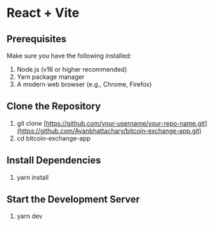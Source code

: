 # React + Vite

## Prerequisites

Make sure you have the following installed:

1. Node.js (v16 or higher recommended)
2. Yarn package manager
3. A modern web browser (e.g., Chrome, Firefox)

## Clone the Repository

1. git clone [https://github.com/your-username/your-repo-name.git](https://github.com/Ayanbhattachary/bitcoin-exchange-app.git)
2. cd bitcoin-exchange-app

## Install Dependencies

1. yarn install

##  Start the Development Server

1. yarn dev
